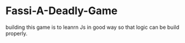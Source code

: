 # Fassi-A-Deadly-Game
building this game is to leanrn Js in good way so that  logic can be build properly.
